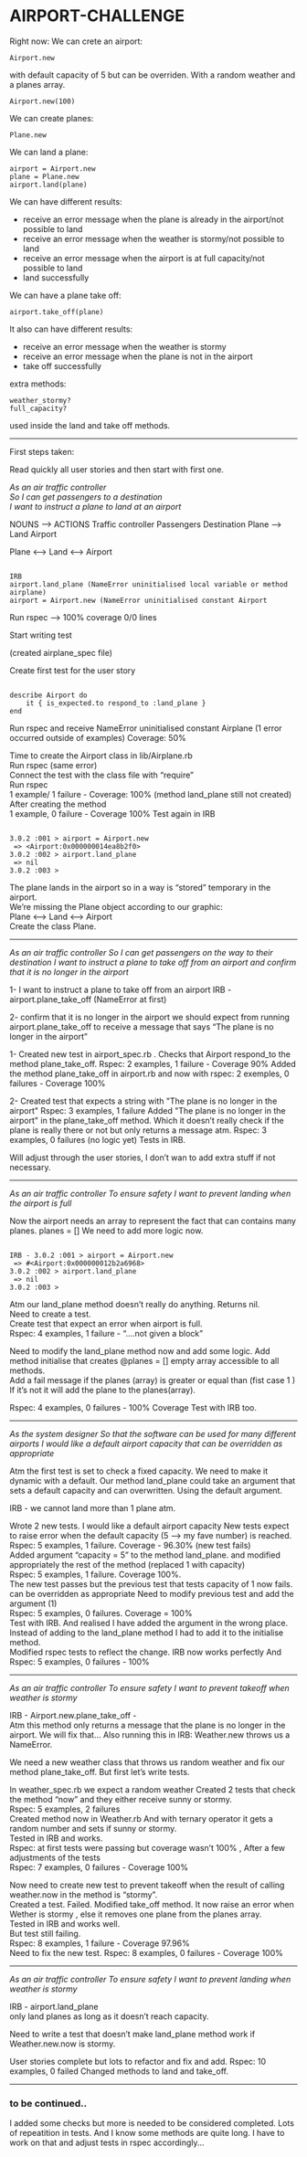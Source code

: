 # AIRPORT-CHALLENGE

Right now:
We can crete an airport:
```
Airport.new
```
with default capacity of 5 but can be overriden. With a random weather and a planes array.
```
Airport.new(100)
```
We can create planes:
```
Plane.new
```
We can land a plane:
```
airport = Airport.new
plane = Plane.new
airport.land(plane)
```
We can have different results:
- receive an error message when the plane is already in the airport/not possible to land
- receive an error message when the weather is stormy/not possible to land
- receive an error message when the airport is at full capacity/not possible to land
- land successfully  

We can have a plane take off:
```
airport.take_off(plane)
```
It also can have different results:
- receive an error message when the weather is stormy
- receive an error message when the plane is not in the airport
- take off successfully

extra methods:
```
weather_stormy?
full_capacity?
```
used inside the land and take off methods.

---

First steps taken:

Read quickly all user stories and then start with first one.

_As an air traffic controller   
So I can get passengers to a destination  
I want to instruct a plane to land at an airport_  

NOUNS —> ACTIONS
Traffic controller
Passengers
Destination
Plane —> Land
Airport

Plane <—> Land <—> Airport

```

IRB
airport.land_plane (NameError uninitialised local variable or method airplane)
airport = Airport.new (NameError uninitialised constant Airport

```

Run rspec —> 100% coverage 0/0 lines

Start writing test

(created airplane_spec file)

Create first test for the user story

```

describe Airport do
    it { is_expected.to respond_to :land_plane }
end

```

Run rspec and receive NameError uninitialised constant Airplane (1 error occurred outside of examples)
Coverage: 50%

Time to create the Airport class in lib/Airplane.rb  
Run rspec (same error)  
Connect the test with the class file with “require”  
Run rspec  
1 example/ 1 failure - Coverage: 100% (method land_plane still not created)  
After creating the method  
1 example, 0 failure - Coverage 100%
Test again in IRB

```

3.0.2 :001 > airport = Airport.new
 => <Airport:0x000000014ea8b2f0> 
3.0.2 :002 > airport.land_plane
 => nil 
3.0.2 :003 > 

```

The plane lands in the airport so in a way is “stored” temporary in the airport.  
We’re missing the Plane object according to our graphic:  
 Plane <—> Land <—> Airport  
Create the class Plane.  

---
_As an air traffic controller 
So I can get passengers on the way to their destination 
I want to instruct a plane to take off from an airport and confirm that it is no longer in the airport_

1- I want to instruct a plane to take off from an airport
IRB - airport.plane_take_off (NameError at first)

2- confirm that it is no longer in the airport
we should expect from running airport.plane_take_off to receive a message that says “The plane is no longer in the airport”

1- Created new test in airport_spec.rb . Checks that Airport respond_to the method plane_take_off. 
Rspec:
2 examples, 1 failure - Coverage 90%
Added the method plane_take_off in airport.rb and now with rspec:
2 exemples, 0 failures - Coverage 100%

2- Created test that expects a string with "The plane is no longer in the airport"
Rspec: 3 examples, 1 failure
Added "The plane is no longer in the airport" in the plane_take_off method. Which it doesn’t really check if the plane is really there or not but only returns a message atm.
Rspec: 3 examples, 0 failures (no logic yet)
Tests in IRB.

Will adjust through the user stories, I don’t wan to add extra stuff if not necessary.

--- 
_As an air traffic controller 
To ensure safety 
I want to prevent landing when the airport is full_

Now the airport needs an array to represent the fact that can contains many planes. 
planes = []
We need to add more logic now.

```

IRB - 3.0.2 :001 > airport = Airport.new
 => #<Airport:0x000000012b2a6968> 
3.0.2 :002 > airport.land_plane
 => nil 
3.0.2 :003 > 
```
Atm our land_plane method doesn’t  really do anything. Returns nil.  
Need to create a test.   
Create test that expect an error when airport is full.  
Rspec: 4 examples, 1 failure - “….not given a block”

Need to modify the land_plane method now and add some logic.
Add method initialise that creates @planes = [] empty array accessible to all methods.  
Add a fail message if the planes (array) is greater or equal than (fist case 1 )
If it’s not it will add the plane to the planes(array).

Rspec: 4 examples, 0 failures - 100% Coverage
Test with IRB too.  

---
_As the system designer
So that the software can be used for many different airports
I would like a default airport capacity that can be overridden as appropriate_

Atm the first test is set to check a fixed capacity. We need to make it dynamic with a default.
Our method land_plane could take an argument that sets a default capacity and can overwritten. Using the default argument. 

IRB - we cannot land more than 1 plane atm.

Wrote 2 new tests.
I would like a default airport capacity
New tests expect to raise error when the default capacity (5 —> my fave number) is reached.  
Rspec: 5 examples, 1 failure. Coverage - 96.30% (new test fails)  
Added argument “capacity = 5” to the method land_plane. and modified appropriately the rest of the method (replaced 1 with capacity)  
Rspec: 5 examples, 1 failure. Coverage 100%.  
The new test passes but the previous test that tests capacity of 1 now fails. 
can be overridden as appropriate
Need to modify previous test and add the argument (1)  
Rspec: 5 examples, 0 failures. Coverage = 100%  
Test with IRB. And realised I have added the argument in the wrong place. Instead of adding to the land_plane method I had to add it to the initialise method.  
Modified rspec tests to reflect the change. 
IRB now works perfectly
And Rspec: 5 examples, 0 failures - 100%

---
_As an air traffic controller 
To ensure safety 
I want to prevent takeoff when weather is stormy_

IRB - Airport.new.plane_take_off -   
Atm this method only returns a message that the plane is no longer in the airport. We will fix that…
Also running this in IRB: Weather.new throws us a NameError.

We need a new weather class that throws us random weather and fix our method plane_take_off. But first let’s write tests.

In weather_spec.rb we expect a random weather
Created 2 tests that check the method “now” and they either receive sunny or stormy.  
Rspec: 5 examples, 2 failures   
Created method now in Weather.rb
And with ternary operator it gets a random number and sets if sunny or stormy.  
Tested in IRB and works.  
Rspec: at first tests were passing but coverage wasn’t 100% , 
After a few adjustments of the tests   
Rspec: 7 examples, 0 failures - Coverage 100%

Now need to create new test to prevent takeoff when the result of calling weather.now in the method is “stormy”.  
Created a test. Failed. Modified  take_off method. It now raise an error when Wether is stormy , else it removes one plane from the planes array.  
Tested in IRB and works well.  
But test still failing.  
Rspec: 8 examples, 1 failure - Coverage 97.96%  
Need to fix the new test.
Rspec: 8 examples, 0 failures - Coverage 100% 

---
_As an air traffic controller 
To ensure safety 
I want to prevent landing when weather is stormy_

IRB - airport.land_plane  
only land planes as long as it doesn’t reach capacity.

Need to write a test that doesn’t make land_plane method work if Weather.new.now is stormy.

User stories complete but lots to refactor and fix and add.
Rspec: 10 examples, 0 failed 
Changed methods to land and take_off.

---
### to be continued..
I added some checks but more is needed to be considered completed.
Lots of repeatition in tests.
And I know some methods are quite long. I have to work on that and adjust tests in rspec accordingly...